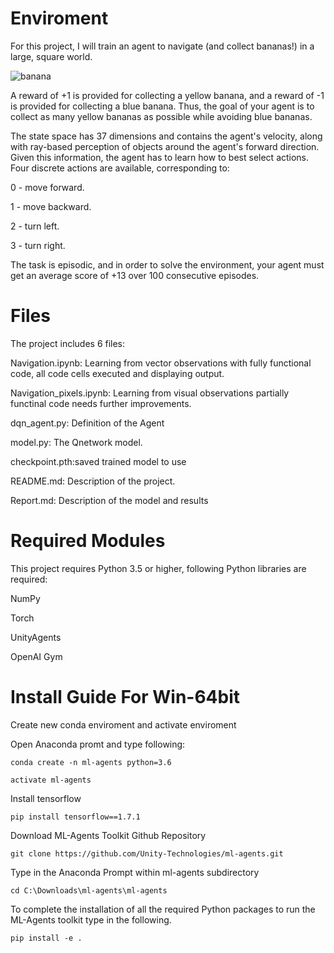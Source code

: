 # Enviroment

For this project, I will train an agent to navigate (and collect bananas!) in a large, square world.

![banana](https://user-images.githubusercontent.com/43606874/50734578-31458000-11b2-11e9-8cbc-fcdd84d17277.gif)

A reward of +1 is provided for collecting a yellow banana, and a reward of -1 is provided for collecting a blue banana. Thus, the goal of your agent is to collect as many yellow bananas as possible while avoiding blue bananas.

The state space has 37 dimensions and contains the agent's velocity, along with ray-based perception of objects around the agent's forward direction. Given this information, the agent has to learn how to best select actions. Four discrete actions are available, corresponding to:

0 - move forward.

1 - move backward.

2 - turn left.

3 - turn right.

The task is episodic, and in order to solve the environment, your agent must get an average score of +13 over 100 consecutive episodes.

# Files

The project includes 6 files:

Navigation.ipynb: Learning from vector observations with fully functional code, all code cells executed and displaying output.

Navigation_pixels.ipynb: Learning from visual observations partially functinal code needs further improvements. 

dqn_agent.py: Definition of the Agent

model.py: The Qnetwork model.

checkpoint.pth:saved trained model to use

README.md: Description of the project.

Report.md: Description of the model and results

# Required Modules

This project requires Python 3.5 or higher, following Python libraries are required:

NumPy

Torch

UnityAgents

OpenAI Gym

# Install Guide For Win-64bit

Create new conda enviroment and activate enviroment

Open Anaconda promt and type following:
```
conda create -n ml-agents python=3.6
```
```
activate ml-agents
```
Install tensorflow
```
pip install tensorflow==1.7.1
```
Download ML-Agents Toolkit Github Repository
```
git clone https://github.com/Unity-Technologies/ml-agents.git
```
Type in the Anaconda Prompt within ml-agents subdirectory
```
cd C:\Downloads\ml-agents\ml-agents
```
To complete the installation of all the required Python packages to run the ML-Agents toolkit type in the following.
```
pip install -e .
```
